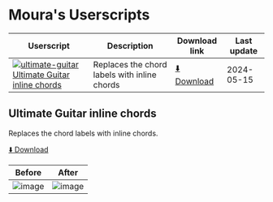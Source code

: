 # Moura's Userscripts


| Userscript | Description | Download link | Last update |
|------------|-------------|---------------|-------------|
| [![ultimate-guitar](https://www.google.com/s2/favicons?sz=12&domain=ultimate-guitar.com) Ultimate Guitar inline chords](#moura-userscripts) | Replaces the chord labels with inline chords | [⬇️ Download](https://github.com/RMoura98/moura-userscripts/raw/main/ultimate-guitar-inline-chords.user.js) | 2024-05-15 |

## Ultimate Guitar inline chords

Replaces the chord labels with inline chords.

[⬇️ Download](https://github.com/RMoura98/moura-userscripts/raw/main/ultimate-guitar-inline-chords.user.js)


| Before | After |
|--------|-------|
| ![image](https://github.com/RMoura98/moura-userscripts/assets/27810563/efbad576-5767-4415-9273-d8a0670233a9) | ![image](https://github.com/RMoura98/moura-userscripts/assets/27810563/49bbfcb1-44f3-44c9-a055-8d487f9c0a96) | 
 
